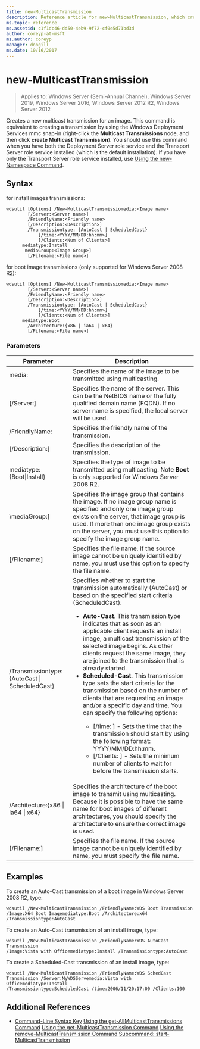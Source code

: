 ```yaml
---
title: new-MulticastTransmission
description: Reference article for new-MulticastTransmission, which creates a new multicast transmission for an image.
ms.topic: reference
ms.assetid: c1f1dc46-dd50-4eb9-9f72-cf0e5d71bd3d
author: coreyp-at-msft
ms.author: coreyp
manager: dongill
ms.date: 10/16/2017
---
```

# new-MulticastTransmission

> Applies to: Windows Server (Semi-Annual Channel), Windows Server 2019, Windows Server 2016, Windows Server 2012 R2, Windows Server 2012

Creates a new multicast transmission for an image. This command is equivalent to creating a transmission by using the Windows Deployment Services mmc snap-in (right-click the **Multicast Transmissions** node, and then click **create Multicast Transmission**). You should use this command when you have both the Deployment Server role service and the Transport Server role service installed (which is the default installation). If you have only the Transport Server role service installed, use [Using the new-Namespace Command](using-the-new-namespace-command.md).
## Syntax
for install images transmissions:
```
wdsutil [Options] /New-MulticastTransmissiomedia:<Image name>
        [/Server:<Server name>]
        /FriendlyName:<Friendly name>
        [/Description:<Description>]
        /Transmissiontype: {AutoCast | ScheduledCast}
            [/time:<YYYY/MM/DD:hh:mm>]
            [/Clients:<Num of Clients>]
      mediatype:Install
       mediaGroup:<Image Group>]
        [/Filename:<File name>]
```
for boot image transmissions (only supported for Windows Server 2008 R2):
```
wdsutil [Options] /New-MulticastTransmissiomedia:<Image name>
        [/Server:<Server name>]
        /FriendlyName:<Friendly name>
        [/Description:<Description>]
        /Transmissiontype: {AutoCast | ScheduledCast}
            [/time:<YYYY/MM/DD:hh:mm>]
            [/Clients:<Num of Clients>]
      mediatype:Boot
        /Architecture:{x86 | ia64 | x64}
        [/Filename:<File name>]
```
### Parameters
|Parameter|Description|
|-------|--------|
media:<Image name>|Specifies the name of the image to be transmitted using multicasting.|
|[/Server:<Server name>]|Specifies the name of the server. This can be the NetBIOS name or the fully qualified domain name (FQDN). If no server name is specified, the local server will be used.|
|/FriendlyName:<Friendly name>|Specifies the friendly name of the transmission.|
|[/Description:<Description>]|Specifies the description of the transmission.|
mediatype:{Boot&#124;Install}|Specifies the type of image to be transmitted using multicasting. Note **Boot** is only supported for Windows Server 2008 R2.|
|\mediaGroup:<Image group name>]|Specifies the image group that contains the image. If no image group name is specified and only one image group exists on the server, that image group is used. If more than one image group exists on the server, you must use this option to specify the image group name.|
|[/Filename:<File name>]|Specifies the file name. If the source image cannot be uniquely identified by name, you must use this option to specify the file name.|
|/Transmissiontype:{AutoCast &#124; ScheduledCast}|Specifies whether to start the transmission automatically (AutoCast) or based on the specified start criteria (ScheduledCast).<p><ul><li>**Auto-Cast**. This transmission type indicates that as soon as an applicable client requests an install image, a multicast transmission of the selected image begins. As other clients request the same image, they are joined to the transmission that is already started.</li><li>**Scheduled-Cast**. This transmission type sets the start criteria for the transmission based on the number of clients that are requesting an image and/or a specific day and time. You can specify the following options:<p><ul><li>[/time: <time>] - Sets the time that the transmission should start by using the following format: YYYY/MM/DD:hh:mm.</li><li>[/Clients: <Number of clients>] - Sets the minimum number of clients to wait for before the transmission starts.</li></ul></li></ul>|
|/Architecture:{x86 &#124; ia64 &#124; x64}|Specifies the architecture of the boot image to transmit using multicasting. Because it is possible to have the same name for boot images of different architectures, you should specify the architecture to ensure the correct image is used.|
|[/Filename:<File name>]|Specifies the file name. If the source image cannot be uniquely identified by name, you must specify the file name.|
## Examples
To create an Auto-Cast transmission of a boot image in Windows Server 2008 R2, type:
```
wdsutil /New-MulticastTransmission /FriendlyName:WDS Boot Transmission
/Image:X64 Boot Imagemediatype:Boot /Architecture:x64 /Transmissiontype:AutoCast
```
To create an Auto-Cast transmission of an install image, type:
```
wdsutil /New-MulticastTransmission /FriendlyName:WDS AutoCast Transmission
/Image:Vista with Officemediatype:Install /Transmissiontype:AutoCast
```
To create a Scheduled-Cast transmission of an install image, type:
```
wdsutil /New-MulticastTransmission /FriendlyName:WDS SchedCast Transmission /Server:MyWDSServemedia:Vista with Officemediatype:Install
/Transmissiontype:ScheduledCast /time:2006/11/20:17:00 /Clients:100
```
## Additional References
- [Command-Line Syntax Key](command-line-syntax-key.md)
[Using the get-AllMulticastTransmissions Command](using-the-get-allmulticasttransmissions-command.md)
[Using the get-MulticastTransmission Command](using-the-get-multicasttransmission-command.md)
[Using the remove-MulticastTransmission Command](using-the-remove-multicasttransmission-command.md)
[Subcommand: start-MulticastTransmission](subcommand-start-multicasttransmission.md)
